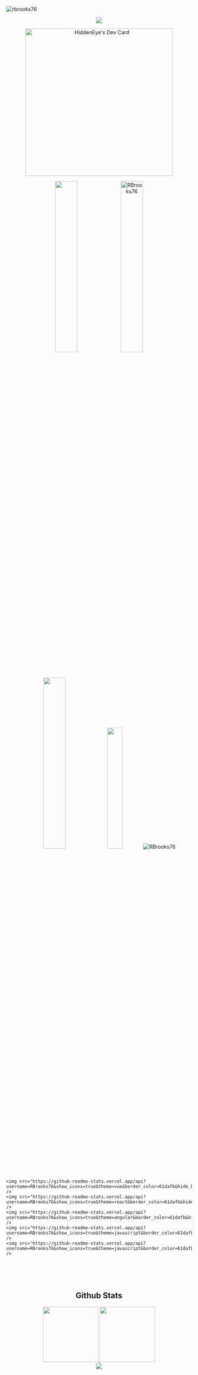 <p align="left">
  <img src="https://komarev.com/ghpvc/?username=rbrooks76&label=Profile%20views&color=0e75b6&style=flat" alt="rbrooks76" /> 
</p>
<p align="center">
  <a href="https://github.com/HOT-DEV">
    <img src="https://readme-typing-svg.herokuapp.com/?lines=Web%20,%20Mobile%20and%20Unity%20Engineer&font=Pacifico&center=true&width=750&height=120&color=58a6ff&vCenter=true&size=45%22">
  </a>
</p>
<p align="center">
  <a href="https://app.daily.dev/HiddenEye">
    <img src="https://api.daily.dev/devcards/c11b86b7db464b47a0a7c5aa8ee131bc.png?r=c27" width="400" alt="HiddenEye's Dev Card"/>
  </a>
</p>
<p align="center">
    <img src="https://github-readme-stats.vercel.app/api?username=RBrooks76&show_icons=true&theme=react&border=61dafb&hide_border=false" width="34.5%" />
    <img src="https://github-readme-streak-stats.herokuapp.com/?user=RBrooks76&&theme=react&border=61dafb&hide_border=false" alt="RBrooks76" width="34.5%"/>
    <img src="https://github-readme-streak-stats.herokuapp.com/?user=rbrooks76&show_icons=true&theme=react&border=61dafb&hide_border=true" width="34.5%" />
    <img src="https://github-readme-stats.vercel.app/api/top-langs?username=RBrooks76&layout=compact&bg_color=0e2239&text_color=58a6ff&hide_border=true" width="29%" />
    <img src="https://github-readme-streak-stats.herokuapp.com/?user=RBrooks76&theme=react&border=61dafb&hide_border=false" alt="RBrooks76" />
  
    <img src="https://github-readme-stats.vercel.app/api?username=RBrooks76&show_icons=true&theme=vue&border_color=61dafb&hide_border=true" />
    <img src="https://github-readme-stats.vercel.app/api?username=RBrooks76&show_icons=true&theme=react&border_color=61dafb&hide_border=true" />
    <img src="https://github-readme-stats.vercel.app/api?username=RBrooks76&show_icons=true&theme=angular&border_color=61dafb&hide_border=true" />
    <img src="https://github-readme-stats.vercel.app/api?username=RBrooks76&show_icons=true&theme=javascript&border_color=61dafb&hide_border=true" />
    <img src="https://github-readme-stats.vercel.app/api?username=RBrooks76&show_icons=true&theme=javascript&border_color=61dafb&hide_border=true" />
</p>

<br><br><br>
<h2 align="center" id="macropower-tech">Github Stats  </h2>

<div align="center">
  <a href="https://github.com/rajel718">
    <img height="150px" src="https://github-readme-stats.vercel.app/api?username=RBrooks76&show_icons=true&theme=gruvbox&include_all_commits=true&count_private=true" />
    <img height="150px" src="https://github-readme-stats.vercel.app/api/top-langs/?username=RBrooks76&layout=compact&langs_count=7&theme=gruvbox" />
  </a>
</div>
<div align="center">
  <img src="https://github-profile-trophy.vercel.app/?username=RBrooks76&column=7&theme=gruvbox&no-frame=true&margin-w=3&margin-h=5"/>
</div>
